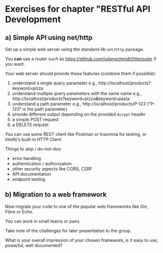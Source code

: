 # Exercises for chapter "RESTful API Development

## a) Simple API using net/http

Set up a simple web server using the standard-lib `net/http` package.

You **can** use a router such as https://github.com/julienschmidt/httprouter if you want.

Your web server should provide these features (combine them if possible):

1. understand a single query parameter e.g., http://localhost/products?keyword=pizza
2. understand multiple query parameters with the same name e.g., http://localhost/products?keyword=pizza&keyword=pasta
3. understand a path parameter e.g., http://localhost/products/P-123 ("P-123" is the path parameter)
4. provide different output depending on the provided `Accept` header
5. a simple POST request
6. a DELETE request

You can use some REST client like Postman or Insomnia for testing, or 
Intellij's built-in _HTTP Client_.

Things to skip / do-not-dos:

- error handling
- authentication / authorization
- other security aspects like CORS, CSRF
- API documentation
- endpoint testing

## b) Migration to a web framework

Now migrate your code to one of the popular web frameworks like Gin, Fibre or Echo.

You can work in small teams or pairs.

Take note of the challenges for later presentation to the group. 

What is your overall impression of your chosen framework, is it easy to use, powerful,
well documented?